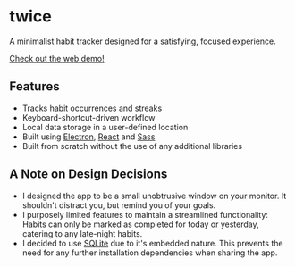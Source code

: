 # twice

A minimalist habit tracker designed for a satisfying, focused experience.

[Check out the web demo!](https://corneliusrenken.github.io/twice/)

## Features
- Tracks habit occurrences and streaks
- Keyboard-shortcut-driven workflow
- Local data storage in a user-defined location
- Built using [Electron](https://www.electronjs.org/), [React](https://react.dev/) and [Sass](https://sass-lang.com/)
- Built from scratch without the use of any additional libraries

## A Note on Design Decisions
- I designed the app to be a small unobtrusive window on your monitor. It shouldn't distract you, but remind you of your goals.
- I purposely limited features to maintain a streamlined functionality: Habits can only be marked as completed for today or yesterday, catering to any late-night habits.
- I decided to use [SQLite](https://www.sqlite.org/index.html) due to it's embedded nature. This prevents the need for any further installation dependencies when sharing the app.
